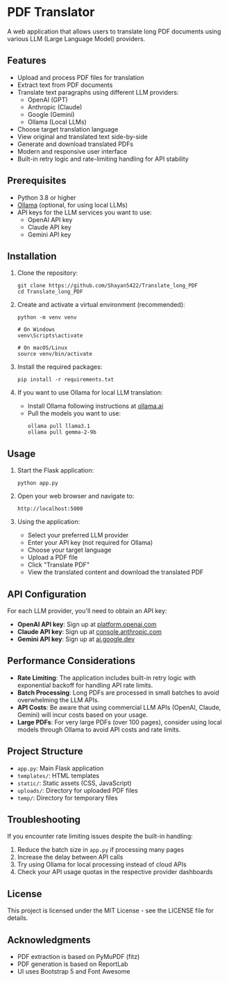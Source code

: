 # PDF Translator

A web application that allows users to translate long PDF documents using various LLM (Large Language Model) providers.

## Features

- Upload and process PDF files for translation
- Extract text from PDF documents
- Translate text paragraphs using different LLM providers:
  - OpenAI (GPT)
  - Anthropic (Claude)
  - Google (Gemini)
  - Ollama (Local LLMs)
- Choose target translation language
- View original and translated text side-by-side
- Generate and download translated PDFs
- Modern and responsive user interface
- Built-in retry logic and rate-limiting handling for API stability

## Prerequisites

- Python 3.8 or higher
- [Ollama](https://ollama.ai/) (optional, for using local LLMs)
- API keys for the LLM services you want to use:
  - OpenAI API key
  - Claude API key
  - Gemini API key

## Installation

1. Clone the repository:
   ```
   git clone https://github.com/Shayan5422/Translate_long_PDF
   cd Translate_long_PDF
   ```

2. Create and activate a virtual environment (recommended):
   ```
   python -m venv venv
   
   # On Windows
   venv\Scripts\activate
   
   # On macOS/Linux
   source venv/bin/activate
   ```

3. Install the required packages:
   ```
   pip install -r requirements.txt
   ```

4. If you want to use Ollama for local LLM translation:
   - Install Ollama following instructions at [ollama.ai](https://ollama.ai/)
   - Pull the models you want to use:
     ```
     ollama pull llama3.1
     ollama pull gemma-2-9b
     ```

## Usage

1. Start the Flask application:
   ```
   python app.py
   ```

2. Open your web browser and navigate to:
   ```
   http://localhost:5000
   ```

3. Using the application:
   - Select your preferred LLM provider
   - Enter your API key (not required for Ollama)
   - Choose your target language
   - Upload a PDF file
   - Click "Translate PDF"
   - View the translated content and download the translated PDF

## API Configuration

For each LLM provider, you'll need to obtain an API key:

- **OpenAI API key**: Sign up at [platform.openai.com](https://platform.openai.com/)
- **Claude API key**: Sign up at [console.anthropic.com](https://console.anthropic.com/)
- **Gemini API key**: Sign up at [ai.google.dev](https://ai.google.dev/)

## Performance Considerations

- **Rate Limiting**: The application includes built-in retry logic with exponential backoff for handling API rate limits.
- **Batch Processing**: Long PDFs are processed in small batches to avoid overwhelming the LLM APIs.
- **API Costs**: Be aware that using commercial LLM APIs (OpenAI, Claude, Gemini) will incur costs based on your usage.
- **Large PDFs**: For very large PDFs (over 100 pages), consider using local models through Ollama to avoid API costs and rate limits.

## Project Structure

- `app.py`: Main Flask application
- `templates/`: HTML templates
- `static/`: Static assets (CSS, JavaScript)
- `uploads/`: Directory for uploaded PDF files
- `temp/`: Directory for temporary files

## Troubleshooting

If you encounter rate limiting issues despite the built-in handling:

1. Reduce the batch size in `app.py` if processing many pages
2. Increase the delay between API calls
3. Try using Ollama for local processing instead of cloud APIs
4. Check your API usage quotas in the respective provider dashboards

## License

This project is licensed under the MIT License - see the LICENSE file for details.

## Acknowledgments

- PDF extraction is based on PyMuPDF (fitz)
- PDF generation is based on ReportLab
- UI uses Bootstrap 5 and Font Awesome 
